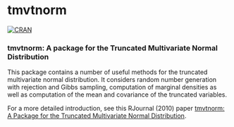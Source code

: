 # tmvtnorm

[![CRAN](http://www.r-pkg.org/badges/version/tmvtnorm)](https://cran.r-project.org/package=tmvtnorm)

### tmvtnorm: A package for the Truncated Multivariate Normal Distribution

This package contains a number of useful methods for the truncated multivariate normal distribution. It considers
random number generation with rejection and Gibbs sampling, computation of marginal densities as well as computation of the mean and 
covariance of the truncated variables.

For a more detailed introduction, see this RJournal (2010) paper [tmvtnorm: A Package for the Truncated Multivariate Normal Distribution](https://doi.org/10.32614/RJ-2010-005).

